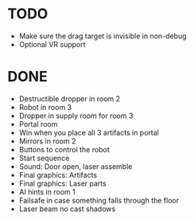 # TODO
- Make sure the drag target is invisible in non-debug
- Optional VR support

# DONE
- Destructible dropper in room 2
- Robot in room 3
- Dropper in supply room for room 3
- Portal room
- Win when you place all 3 artifacts in portal
- Mirrors in room 2
- Buttons to control the robot
- Start sequence
- Sound: Door open, laser assemble
- Final graphics: Artifacts
- Final graphics: Laser parts
- AI hints in room 1
- Failsafe in case something falls through the floor
- Laser beam no cast shadows
